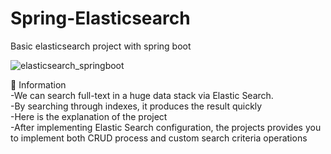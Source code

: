 # Spring-Elasticsearch
Basic elasticsearch project with spring boot


![elasticsearch_springboot](https://github.com/KadirAksoy/Spring-Elasticsearch/assets/90133005/1ebd8f6d-82e4-4c17-bd6f-19bf70f1e964)


📖 Information
<br>-We can search full-text in a huge data stack via Elastic Search.
<br>-By searching through indexes, it produces the result quickly
<br>-Here is the explanation of the project
<br>-After implementing Elastic Search configuration, the projects provides you to implement both CRUD process and custom search criteria operations
